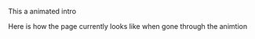 This a animated intro 

Here is how the page currently looks like when gone through the animtion



